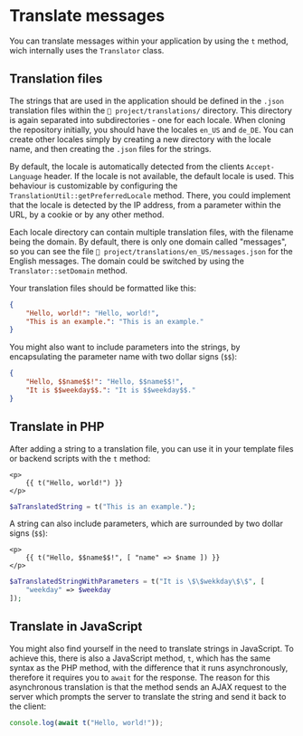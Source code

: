 # Translate messages
You can translate messages within your application by using the `t` method, wich internally uses the `Translator` class.

## Translation files
The strings that are used in the application should be defined in the `.json` translation files within the `📁 project/translations/` directory. This directory is again separated into subdirectories - one for each locale. When cloning the repository initially, you should have the locales `en_US` and `de_DE`.
You can create other locales simply by creating a new directory with the locale name, and then creating the `.json` files for the strings.

By default, the locale is automatically detected from the clients `Accept-Language` header. If the locale is not available, the default locale is used.
This behaviour is customizable by configuring the `TranslationUtil::getPreferredLocale` method. There, you could implement that the locale is detected by the IP address, from a parameter within the URL, by a cookie or by any other method.

Each locale directory can contain multiple translation files, with the filename being the domain. By default, there is only one domain called "messages", so you can see the file `📄 project/translations/en_US/messages.json` for the English messages.
The domain could be switched by using the `Translator::setDomain` method.

Your translation files should be formatted like this:
```json
{
    "Hello, world!": "Hello, world!",
    "This is an example.": "This is an example."
}
```
You might also want to include parameters into the strings, by encapsulating the parameter name with two dollar signs (`$$`):
```json
{
    "Hello, $$name$$!": "Hello, $$name$$!",
    "It is $$weekday$$.": "It is $$weekday$$."
}
```

## Translate in PHP
After adding a string to a translation file, you can use it in your template files or backend scripts with the `t` method:
```bladehtml
<p>
    {{ t("Hello, world!") }}
</p>
```
```php
$aTranslatedString = t("This is an example.");
```

A string can also include parameters, which are surrounded by two dollar signs (`$$`):
```bladehtml
<p>
    {{ t("Hello, $$name$$!", [ "name" => $name ]) }}
</p>
```
```php
$aTranslatedStringWithParameters = t("It is \$\$wekkday\$\$", [
    "weekday" => $weekday
]);
```

## Translate in JavaScript
You might also find yourself in the need to translate strings in JavaScript. To achieve this, there is also a JavaScript method, `t`, which has the same syntax as the PHP method, with the difference that it runs asynchronously, therefore it requires you to `await` for the response.
The reason for this asynchronous translation is that the method sends an AJAX request to the server which prompts the server to translate the string and send it back to the client:
```js
console.log(await t("Hello, world!"));
```
